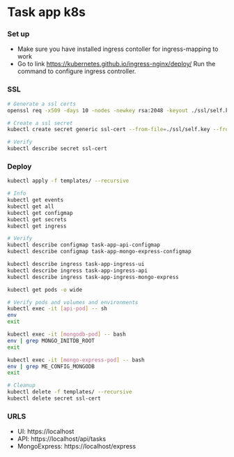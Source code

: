 # Task app k8s

### Set up

-   Make sure you have installed ingress contoller for ingress-mapping to work
-   Go to link https://kubernetes.github.io/ingress-nginx/deploy/ Run the command to configure ingress controller.

### SSL

```sh
# Generate a ssl certs
openssl req -x509 -days 10 -nodes -newkey rsa:2048 -keyout ./ssl/self.key -out ./ssl/self.crt

# Create a ssl secret
kubectl create secret generic ssl-cert --from-file=./ssl/self.key --from-file=./ssl/self.crt

# Verify
kubectl describe secret ssl-cert
```

### Deploy

```sh
kubectl apply -f templates/ --recursive

# Info
kubectl get events
kubectl get all
kubectl get configmap
kubectl get secrets
kubectl get ingress

# Verify
kubectl describe configmap task-app-api-configmap
kubectl describe configmap task-app-mongo-express-configmap

kubectl describe ingress task-app-ingress-ui
kubectl describe ingress task-app-ingress-api
kubectl describe ingress task-app-ingress-mongo-express

kubectl get pods -o wide

# Verify pods and volumes and environments
kubectl exec -it [api-pod] -- sh
env
exit

kubectl exec -it [mongodb-pod] -- bash
env | grep MONGO_INITDB_ROOT
exit

kubectl exec -it [mongo-express-pod] -- bash
env | grep ME_CONFIG_MONGODB
exit

# Cleanup
kubectl delete -f templates/ --recursive
kubectl delete secret ssl-cert
```

### URLS

-   UI: https://localhost
-   API: https://localhost/api/tasks
-   MongoExpress: https://localhost/express
